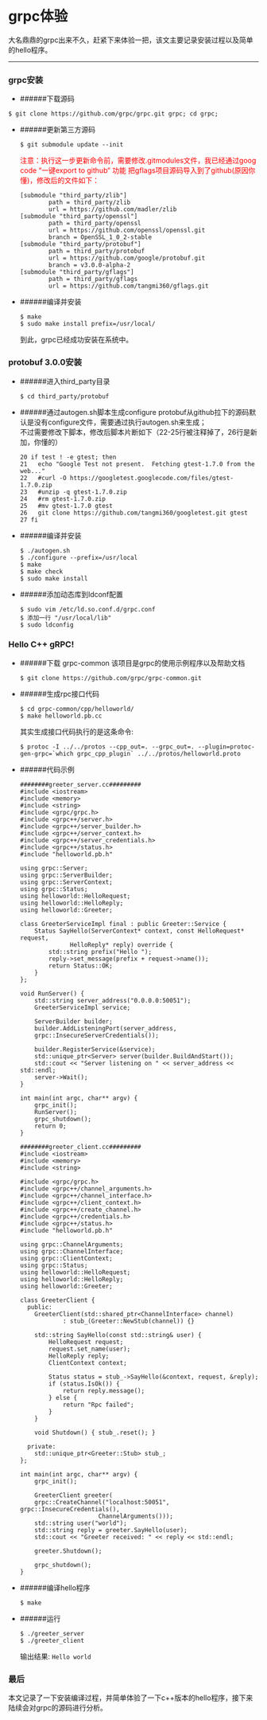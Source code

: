 <link rel="stylesheet" href="http://cdn.bootcss.com/highlight.js/8.0/styles/monokai_sublime.min.css">
<script src="http://cdn.bootcss.com/highlight.js/8.0/highlight.min.js"></script>
<script>
hljs.initHighlightingOnLoad();
</script>

grpc体验
===

大名鼎鼎的grpc出来不久，赶紧下来体验一把，该文主要记录安装过程以及简单的hello程序。

---

### grpc安装
- ######下载源码

```
$ git clone https://github.com/grpc/grpc.git grpc; cd grpc;
```
- ######更新第三方源码
	```
	$ git submodule update --init
	```
	<font color="red">注意：执行这一步更新命令前，需要修改.gitmodules文件，我已经通过goog code “一键export to github“ 功能 把gflags项目源码导入到了github(原因你懂)，修改后的文件如下：</font>

	```
	[submodule "third_party/zlib"]
    	    path = third_party/zlib
        	url = https://github.com/madler/zlib
	[submodule "third_party/openssl"]
    	    path = third_party/openssl
	        url = https://github.com/openssl/openssl.git
    	    branch = OpenSSL_1_0_2-stable
	[submodule "third_party/protobuf"]
    	    path = third_party/protobuf
    	    url = https://github.com/google/protobuf.git
    	    branch = v3.0.0-alpha-2
	[submodule "third_party/gflags"]
    	    path = third_party/gflags
    	    url = https://github.com/tangmi360/gflags.git
	```

- ######编译并安装
	```
	$ make
	$ sudo make install prefix=/usr/local/
	```
	到此，grpc已经成功安装在系统中。

### protobuf 3.0.0安装
- ######进入third_party目录
	```
	$ cd third_party/protobuf
	```
- ######通过autogen.sh脚本生成configure
	protobuf从github拉下的源码默认是没有configure文件，需要通过执行autogen.sh来生成；  
	不过需要修改下脚本，修改后脚本片断如下（22-25行被注释掉了，26行是新加，你懂的）
	
	```
	20 if test ! -e gtest; then
	21   echo "Google Test not present.  Fetching gtest-1.7.0 from the web..."
	22   #curl -O https://googletest.googlecode.com/files/gtest-1.7.0.zip
	23   #unzip -q gtest-1.7.0.zip
	24   #rm gtest-1.7.0.zip
	25   #mv gtest-1.7.0 gtest
	26   git clone https://github.com/tangmi360/googletest.git gtest
	27 fi
	```
- ######编译并安装
	```
	$ ./autogen.sh
	$ ./configure --prefix=/usr/local
	$ make
	$ make check
	$ sudo make install
	```
- ######添加动态库到ldconf配置
	```
	$ sudo vim /etc/ld.so.conf.d/grpc.conf
	$ 添加一行 "/usr/local/lib"
	$ sudo ldconfig
	```
	
### Hello C++ gRPC!
- ######下载 grpc-common
	该项目是grpc的使用示例程序以及帮助文档

	```
	$ git clone https://github.com/grpc/grpc-common.git
	```
- ######生成rpc接口代码


	```
	$ cd grpc-common/cpp/helloworld/
	$ make helloworld.pb.cc
	```
	其实生成接口代码执行的是这条命令:

	```
	$ protoc -I ../../protos --cpp_out=. --grpc_out=. --plugin=protoc-gen-grpc=`which grpc_cpp_plugin` ../../protos/helloworld.proto
	```
- ######代码示例
	```
	########greeter_server.cc#########
	#include <iostream>
	#include <memory>
	#include <string>
	#include <grpc/grpc.h>
	#include <grpc++/server.h>
	#include <grpc++/server_builder.h>
	#include <grpc++/server_context.h>
	#include <grpc++/server_credentials.h>
	#include <grpc++/status.h>
	#include "helloworld.pb.h"

	using grpc::Server;
	using grpc::ServerBuilder;
	using grpc::ServerContext;
	using grpc::Status;
	using helloworld::HelloRequest;
	using helloworld::HelloReply;
	using helloworld::Greeter;

	class GreeterServiceImpl final : public Greeter::Service {
  		Status SayHello(ServerContext* context, const HelloRequest* request,
                  HelloReply* reply) override {
    		std::string prefix("Hello ");
    		reply->set_message(prefix + request->name());
    		return Status::OK;
  		}
	};

	void RunServer() {
  		std::string server_address("0.0.0.0:50051");
  		GreeterServiceImpl service;
  	
  		ServerBuilder builder;
	    builder.AddListeningPort(server_address,
	    grpc::InsecureServerCredentials());

  		builder.RegisterService(&service);
  		std::unique_ptr<Server> server(builder.BuildAndStart());
  		std::cout << "Server listening on " << server_address << std::endl;
  		server->Wait();
	}

	int main(int argc, char** argv) {
  		grpc_init();
  		RunServer();
  		grpc_shutdown();
  		return 0;
	}
	```
	
	```
	########greeter_client.cc#########
	#include <iostream>
	#include <memory>
	#include <string>

	#include <grpc/grpc.h>
	#include <grpc++/channel_arguments.h>
	#include <grpc++/channel_interface.h>
	#include <grpc++/client_context.h>
	#include <grpc++/create_channel.h>
	#include <grpc++/credentials.h>
	#include <grpc++/status.h>
	#include "helloworld.pb.h"

	using grpc::ChannelArguments;
	using grpc::ChannelInterface;
	using grpc::ClientContext;
	using grpc::Status;
	using helloworld::HelloRequest;
	using helloworld::HelloReply;
	using helloworld::Greeter;

	class GreeterClient {
 	  public:
  	    GreeterClient(std::shared_ptr<ChannelInterface> channel)
      			: stub_(Greeter::NewStub(channel)) {}

  		std::string SayHello(const std::string& user) {
    		HelloRequest request;
    		request.set_name(user);
    		HelloReply reply;
    		ClientContext context;

    		Status status = stub_->SayHello(&context, request, &reply);
    		if (status.IsOk()) {
      			return reply.message();
    		} else {
      			return "Rpc failed";
    		}
  		}

  		void Shutdown() { stub_.reset(); }

 	  private:
  	    std::unique_ptr<Greeter::Stub> stub_;
	};

	int main(int argc, char** argv) {
  		grpc_init();

  		GreeterClient greeter(
      	grpc::CreateChannel("localhost:50051", grpc::InsecureCredentials(),
                          ChannelArguments()));
  		std::string user("world");
  		std::string reply = greeter.SayHello(user);
  		std::cout << "Greeter received: " << reply << std::endl;

  		greeter.Shutdown();

  		grpc_shutdown();
	}
	```
- ######编译hello程序
	```
	$ make
	```
- ######运行

	```
	$ ./greeter_server
	$ ./greeter_client
	```
	输出结果:
	`Hello world`

### 最后
  本文记录了一下安装编译过程，并简单体验了一下c++版本的hello程序，接下来陆续会对grpc的源码进行分析。